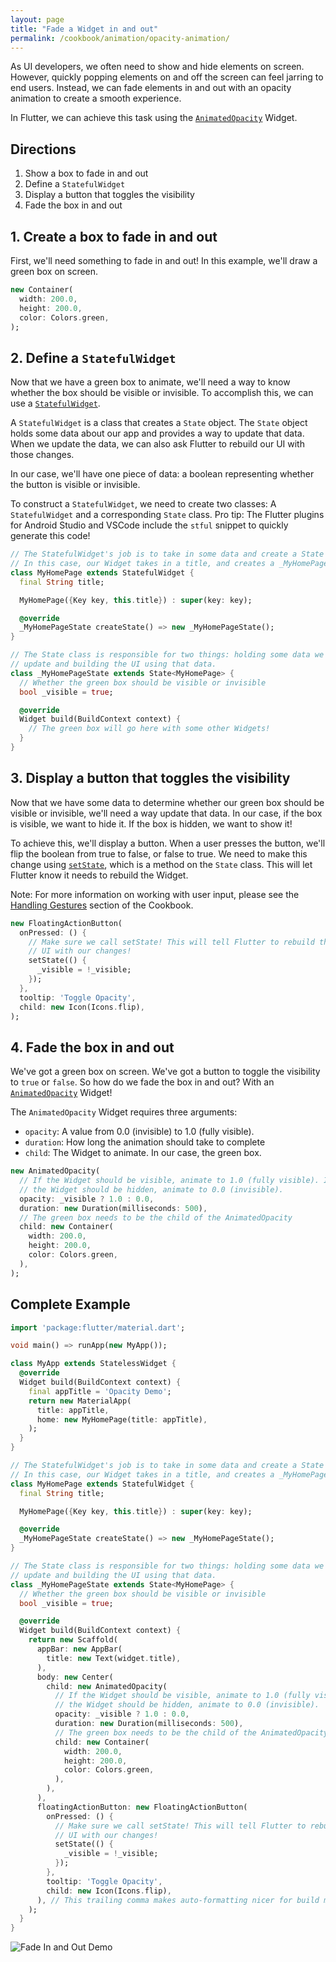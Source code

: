 ```yaml
---
layout: page
title: "Fade a Widget in and out"
permalink: /cookbook/animation/opacity-animation/
---
```


As UI developers, we often need to show and hide elements on screen. However, 
quickly popping elements on and off the screen can feel jarring to end users.
Instead, we can fade elements in and out with an opacity animation to create
a smooth experience.

In Flutter, we can achieve this task using the [`AnimatedOpacity`](https://docs.flutter.io/flutter/widgets/AnimatedOpacity-class.html)
Widget.

## Directions

  1. Show a box to fade in and out
  2. Define a `StatefulWidget`
  3. Display a button that toggles the visibility
  4. Fade the box in and out
  
## 1. Create a box to fade in and out

First, we'll need something to fade in and out! In this example, we'll draw a
green box on screen.

```dart
new Container(
  width: 200.0,
  height: 200.0,
  color: Colors.green,
);
```

## 2. Define a `StatefulWidget`

Now that we have a green box to animate, we'll need a way to know whether the 
box should be visible or invisible. To accomplish this, we can use a 
[`StatefulWidget`](https://docs.flutter.io/flutter/widgets/StatefulWidget-class.html).

A `StatefulWidget` is a class that creates a `State` object. The `State` object
holds some data about our app and provides a way to update that data. When we 
update the data, we can also ask Flutter to rebuild our UI with those changes.

In our case, we'll have one piece of data: a boolean representing whether the 
button is visible or invisible. 

To construct a `StatefulWidget`, we need to create two classes: A 
`StatefulWidget` and a corresponding `State` class. Pro tip: The Flutter plugins 
for Android Studio and VSCode include the `stful` snippet to quickly generate 
this code!

```dart
// The StatefulWidget's job is to take in some data and create a State class.
// In this case, our Widget takes in a title, and creates a _MyHomePageState.
class MyHomePage extends StatefulWidget {
  final String title;

  MyHomePage({Key key, this.title}) : super(key: key);

  @override
  _MyHomePageState createState() => new _MyHomePageState();
}

// The State class is responsible for two things: holding some data we can 
// update and building the UI using that data.
class _MyHomePageState extends State<MyHomePage> {
  // Whether the green box should be visible or invisible
  bool _visible = true;

  @override
  Widget build(BuildContext context) {
    // The green box will go here with some other Widgets!
  }
}
```

## 3. Display a button that toggles the visibility

Now that we have some data to determine whether our green box should be visible
or invisible, we'll need a way update that data. In our case, if the box is
visible, we want to hide it. If the box is hidden, we want to show it!  

To achieve this, we'll display a button. When a user presses the button, we'll 
flip the boolean from true to false, or false to true. We need to make this 
change using [`setState`](https://docs.flutter.io/flutter/widgets/State/setState.html),
which is a method on the `State` class. This will let Flutter know it needs to 
rebuild the Widget.

Note: For more information on working with user input, please see the 
[Handling Gestures](/cookbook/#handling-gestures) section of the Cookbook.

```dart
new FloatingActionButton(
  onPressed: () {
    // Make sure we call setState! This will tell Flutter to rebuild the
    // UI with our changes!
    setState(() {
      _visible = !_visible;
    });
  },
  tooltip: 'Toggle Opacity',
  child: new Icon(Icons.flip),
);
``` 

## 4. Fade the box in and out

We've got a green box on screen. We've got a button to toggle the visibility
to `true` or `false`. So how do we fade the box in and out? With an 
[`AnimatedOpacity`](https://docs.flutter.io/flutter/widgets/AnimatedOpacity-class.html) 
Widget!

The `AnimatedOpacity` Widget requires three arguments:

  * `opacity`: A value from 0.0 (invisible) to 1.0 (fully visible).
  * `duration`: How long the animation should take to complete
  * `child`: The Widget to animate. In our case, the green box.

```dart
new AnimatedOpacity(
  // If the Widget should be visible, animate to 1.0 (fully visible). If
  // the Widget should be hidden, animate to 0.0 (invisible).
  opacity: _visible ? 1.0 : 0.0,
  duration: new Duration(milliseconds: 500),
  // The green box needs to be the child of the AnimatedOpacity
  child: new Container(
    width: 200.0,
    height: 200.0,
    color: Colors.green,
  ),
);
```

## Complete Example

```dart
import 'package:flutter/material.dart';

void main() => runApp(new MyApp());

class MyApp extends StatelessWidget {
  @override
  Widget build(BuildContext context) {
    final appTitle = 'Opacity Demo';
    return new MaterialApp(
      title: appTitle,
      home: new MyHomePage(title: appTitle),
    );
  }
}

// The StatefulWidget's job is to take in some data and create a State class.
// In this case, our Widget takes in a title, and creates a _MyHomePageState.
class MyHomePage extends StatefulWidget {
  final String title;

  MyHomePage({Key key, this.title}) : super(key: key);

  @override
  _MyHomePageState createState() => new _MyHomePageState();
}

// The State class is responsible for two things: holding some data we can
// update and building the UI using that data.
class _MyHomePageState extends State<MyHomePage> {
  // Whether the green box should be visible or invisible
  bool _visible = true;

  @override
  Widget build(BuildContext context) {
    return new Scaffold(
      appBar: new AppBar(
        title: new Text(widget.title),
      ),
      body: new Center(
        child: new AnimatedOpacity(
          // If the Widget should be visible, animate to 1.0 (fully visible). If
          // the Widget should be hidden, animate to 0.0 (invisible).
          opacity: _visible ? 1.0 : 0.0,
          duration: new Duration(milliseconds: 500),
          // The green box needs to be the child of the AnimatedOpacity
          child: new Container(
            width: 200.0,
            height: 200.0,
            color: Colors.green,
          ),
        ),
      ),
      floatingActionButton: new FloatingActionButton(
        onPressed: () {
          // Make sure we call setState! This will tell Flutter to rebuild the
          // UI with our changes!
          setState(() {
            _visible = !_visible;
          });
        },
        tooltip: 'Toggle Opacity',
        child: new Icon(Icons.flip),
      ), // This trailing comma makes auto-formatting nicer for build methods.
    );
  }
}
```

![Fade In and Out Demo](/images/cookbook/fade-in-out.gif)
